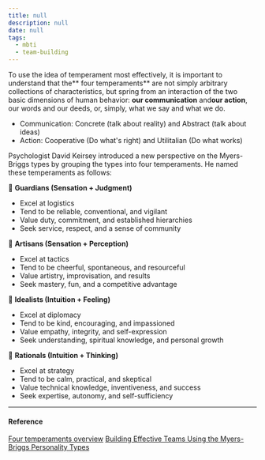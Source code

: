 ```yaml
---
title: null
description: null
date: null
tags:
  - mbti
  - team-building
---
```


To use the idea of temperament most effectively, it is important to understand that the** four temperaments** are not simply arbitrary collections of characteristics, but spring from an interaction of the two basic dimensions of human behavior: **our communication** and**our action**, our words and our deeds, or, simply, what we say and what we do.

- Communication: Concrete (talk about reality) and Abstract (talk about ideas)
- Action: Cooperative (Do what's right) and Utilitalian (Do what works)

Psychologist David Keirsey introduced a new perspective on the Myers-Briggs types by grouping the types into four temperaments. He named these temperaments as follows:

 **Guardians (Sensation + Judgment)**

- Excel at logistics
- Tend to be reliable, conventional, and vigilant
- Value duty, commitment, and established hierarchies
- Seek service, respect, and a sense of community

 **Artisans (Sensation + Perception)**

- Excel at tactics
- Tend to be cheerful, spontaneous, and resourceful
- Value artistry, improvisation, and results
- Seek mastery, fun, and a competitive advantage

 **Idealists (Intuition + Feeling)**

- Excel at diplomacy
- Tend to be kind, encouraging, and impassioned
- Value empathy, integrity, and self-expression
- Seek understanding, spiritual knowledge, and personal growth

 **Rationals (Intuition + Thinking)**

- Excel at strategy
- Tend to be calm, practical, and skeptical
- Value technical knowledge, inventiveness, and success
- Seek expertise, autonomy, and self-sufficiency

---

#### Reference

[Four temperaments overview](https://keirsey.com/temperament-overview/) [Building Effective Teams Using the Myers-Briggs Personality Types](http://www.cmcgc.com/media/handouts/300502/0140-Wenger.pdf)
